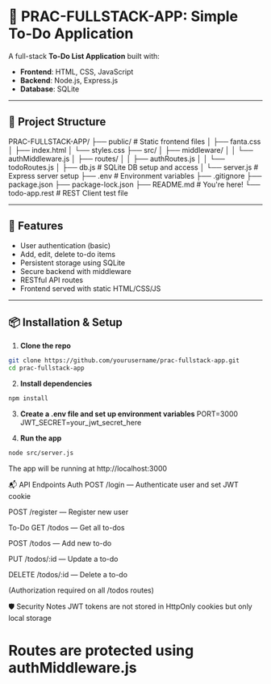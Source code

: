 # 📝 PRAC-FULLSTACK-APP: Simple To-Do Application

A full-stack **To-Do List Application** built with:

- **Frontend**: HTML, CSS, JavaScript  
- **Backend**: Node.js, Express.js  
- **Database**: SQLite

---

## 📁 Project Structure

PRAC-FULLSTACK-APP/
├── public/ # Static frontend files
│ ├── fanta.css
│ ├── index.html
│ └── styles.css
├── src/
│ ├── middleware/
│ │ └── authMiddleware.js
│ ├── routes/
│ │ ├── authRoutes.js
│ │ └── todoRoutes.js
│ ├── db.js # SQLite DB setup and access
│ └── server.js # Express server setup
├── .env # Environment variables
├── .gitignore
├── package.json
├── package-lock.json
├── README.md # You're here!
└── todo-app.rest # REST Client test file

---

## 🚀 Features

- User authentication (basic)
- Add, edit, delete to-do items
- Persistent storage using SQLite
- Secure backend with middleware
- RESTful API routes
- Frontend served with static HTML/CSS/JS

---

## 📦 Installation & Setup

1. **Clone the repo**

```bash
git clone https://github.com/yourusername/prac-fullstack-app.git
cd prac-fullstack-app
```
2. **Install dependencies**
```bash
npm install
```

3. **Create a .env file and set up environment variables**
PORT=3000
JWT_SECRET=your_jwt_secret_here

4. **Run the app**
```bash
node src/server.js
```
The app will be running at http://localhost:3000

📬 API Endpoints
Auth
POST /login — Authenticate user and set JWT cookie

POST /register — Register new user

To-Do
GET /todos — Get all to-dos

POST /todos — Add new to-do

PUT /todos/:id — Update a to-do

DELETE /todos/:id — Delete a to-do

(Authorization required on all /todos routes)

🛡 Security Notes
JWT tokens are not stored in HttpOnly cookies but only local storage

Routes are protected using authMiddleware.js
=======
